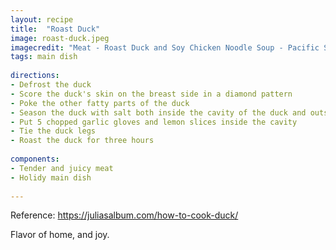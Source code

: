 ```yaml
---
layout: recipe
title:  "Roast Duck"
image: roast-duck.jpeg
imagecredit: "Meat - Roast Duck and Soy Chicken Noodle Soup - Pacific Seafood BBQ House" by avlxyz is licensed under CC BY-SA 2.0
tags: main dish
 
directions:
- Defrost the duck
- Score the duck's skin on the breast side in a diamond pattern
- Poke the other fatty parts of the duck
- Season the duck with salt both inside the cavity of the duck and outside on the skin
- Put 5 chopped garlic gloves and lemon slices inside the cavity
- Tie the duck legs
- Roast the duck for three hours
 
components:
- Tender and juicy meat
- Holidy main dish
 
---
```

 
Reference: https://juliasalbum.com/how-to-cook-duck/
 
Flavor of home, and joy.
